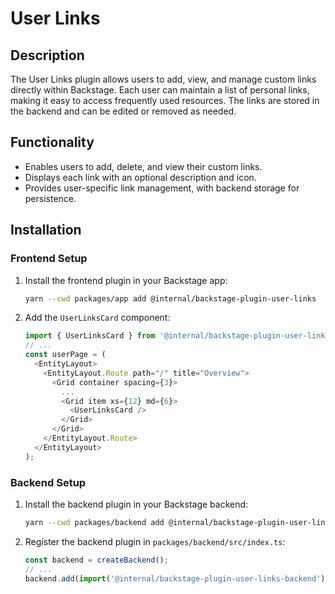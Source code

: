 # User Links

## Description
The User Links plugin allows users to add, view, and manage custom links directly within Backstage. Each user can maintain a list of personal links, making it easy to access frequently used resources. The links are stored in the backend and can be edited or removed as needed.

## Functionality
- Enables users to add, delete, and view their custom links.
- Displays each link with an optional description and icon.
- Provides user-specific link management, with backend storage for persistence.

## Installation

### Frontend Setup

1. Install the frontend plugin in your Backstage app:
   ```bash
   yarn --cwd packages/app add @internal/backstage-plugin-user-links
   ```

2. Add the `UserLinksCard` component:
   ```typescript
   import { UserLinksCard } from '@internal/backstage-plugin-user-links';
   // ...
   const userPage = (
     <EntityLayout>
       <EntityLayout.Route path="/" title="Overview">
         <Grid container spacing={3}>
           ...
           <Grid item xs={12} md={6}>
             <UserLinksCard />
           </Grid>
         </Grid>
       </EntityLayout.Route>
     </EntityLayout>
   );
   ```

### Backend Setup

1. Install the backend plugin in your Backstage backend:
   ```bash
   yarn --cwd packages/backend add @internal/backstage-plugin-user-links-backend
   ```


2. Register the backend plugin in `packages/backend/src/index.ts`:
   ```typescript
   const backend = createBackend();
   // ...
   backend.add(import('@internal/backstage-plugin-user-links-backend'));
   ```